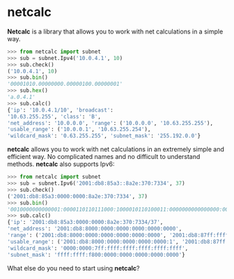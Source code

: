 # netcalc

**Netcalc** is a library that allows you to work with net calculations in a simple way.

```python
>>> from netcalc import subnet
>>> sub = subnet.Ipv4('10.0.4.1', 10)
>>> sub.check()
('10.0.4.1', 10)
>>> sub.bin()
'00001010.00000000.00000100.00000001'
>>> sub.hex()
'a.0.4.1'
>>> sub.calc()
{'ip': '10.0.4.1/10', 'broadcast': 
'10.63.255.255', 'class': 'B', 
'net_address': '10.0.0.0', 'range': ('10.0.0.0', '10.63.255.255'), 
'usable_range': ('10.0.0.1', '10.63.255.254'), 
'wildcard_mask': '0.63.255.255', 'subnet_mask': '255.192.0.0'}
```

**netcalc** allows you to work with net calculations in an extremely simple and efficient way. No complicated names and no difficult to understand methods. **netcalc** also supports Ipv6:

```python
>>> from netcalc import subnet
>>> sub = subnet.Ipv6('2001:db8:85a3::8a2e:370:7334', 37)
>>> sub.check()
('2001:db8:85a3:0000:0000:8a2e:370:7334', 37)
>>> sub.bin()
'0010000000000001:0000110110111000:1000010110100011:0000000000000000:0000000000000000:1000101000101110:0000001101110000:0111001100110100'
>>> sub.calc()
{'ip': '2001:db8:85a3:0000:0000:8a2e:370:7334/37', 
'net_address': '2001:db8:8000:0000:0000:0000:0000:0000', 
'range': ('2001:db8:8000:0000:0000:0000:0000:0000', '2001:db8:87ff:ffff:ffff:ffff:ffff:ffff'), 
'usable_range': ('2001:db8:8000:0000:0000:0000:0000:1', '2001:db8:87ff:ffff:ffff:ffff:ffff:fffe'), 
'wildcard_mask': '0000:0000:7ff:ffff:ffff:ffff:ffff:ffff', 
'subnet_mask': 'ffff:ffff:f800:0000:0000:0000:0000:0000'}
```
What else do you need to start using **netcalc**?
